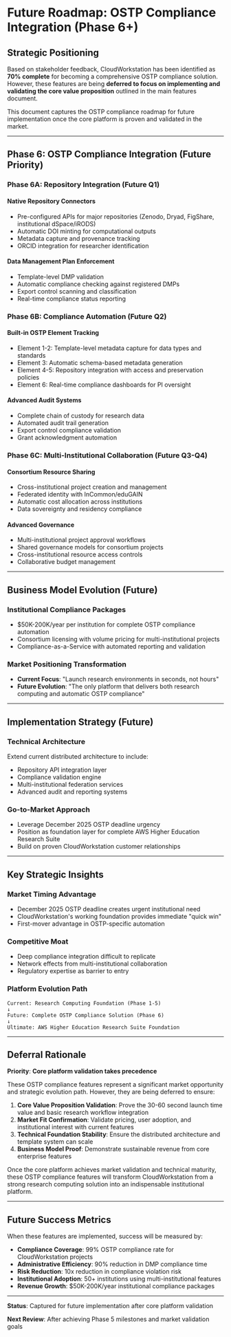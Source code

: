 # Future Roadmap: OSTP Compliance Integration (Phase 6+)

## Strategic Positioning

Based on stakeholder feedback, CloudWorkstation has been identified as **70% complete** for becoming a comprehensive OSTP compliance solution. However, these features are being **deferred to focus on implementing and validating the core value proposition** outlined in the main features document.

This document captures the OSTP compliance roadmap for future implementation once the core platform is proven and validated in the market.

---

## Phase 6: OSTP Compliance Integration (Future Priority)

### **Phase 6A: Repository Integration (Future Q1)**

#### **Native Repository Connectors**
- Pre-configured APIs for major repositories (Zenodo, Dryad, FigShare, institutional dSpace/iRODS)
- Automatic DOI minting for computational outputs
- Metadata capture and provenance tracking
- ORCID integration for researcher identification

#### **Data Management Plan Enforcement**
- Template-level DMP validation
- Automatic compliance checking against registered DMPs
- Export control scanning and classification
- Real-time compliance status reporting

### **Phase 6B: Compliance Automation (Future Q2)**

#### **Built-in OSTP Element Tracking**
- Element 1-2: Template-level metadata capture for data types and standards
- Element 3: Automatic schema-based metadata generation
- Element 4-5: Repository integration with access and preservation policies
- Element 6: Real-time compliance dashboards for PI oversight

#### **Advanced Audit Systems**
- Complete chain of custody for research data
- Automated audit trail generation
- Export control compliance validation
- Grant acknowledgment automation

### **Phase 6C: Multi-Institutional Collaboration (Future Q3-Q4)**

#### **Consortium Resource Sharing**
- Cross-institutional project creation and management
- Federated identity with InCommon/eduGAIN
- Automatic cost allocation across institutions
- Data sovereignty and residency compliance

#### **Advanced Governance**
- Multi-institutional project approval workflows
- Shared governance models for consortium projects
- Cross-institutional resource access controls
- Collaborative budget management

---

## Business Model Evolution (Future)

### **Institutional Compliance Packages**
- $50K-200K/year per institution for complete OSTP compliance automation
- Consortium licensing with volume pricing for multi-institutional projects
- Compliance-as-a-Service with automated reporting and validation

### **Market Positioning Transformation**
- **Current Focus**: "Launch research environments in seconds, not hours"
- **Future Evolution**: "The only platform that delivers both research computing and automatic OSTP compliance"

---

## Implementation Strategy (Future)

### **Technical Architecture**
Extend current distributed architecture to include:
- Repository API integration layer
- Compliance validation engine
- Multi-institutional federation services
- Advanced audit and reporting systems

### **Go-to-Market Approach**
- Leverage December 2025 OSTP deadline urgency
- Position as foundation layer for complete AWS Higher Education Research Suite
- Build on proven CloudWorkstation customer relationships

---

## Key Strategic Insights

### **Market Timing Advantage**
- December 2025 OSTP deadline creates urgent institutional need
- CloudWorkstation's working foundation provides immediate "quick win"
- First-mover advantage in OSTP-specific automation

### **Competitive Moat**
- Deep compliance integration difficult to replicate
- Network effects from multi-institutional collaboration
- Regulatory expertise as barrier to entry

### **Platform Evolution Path**
```
Current: Research Computing Foundation (Phase 1-5)
↓
Future: Complete OSTP Compliance Solution (Phase 6)
↓
Ultimate: AWS Higher Education Research Suite Foundation
```

---

## Deferral Rationale

**Priority**: **Core platform validation takes precedence**

These OSTP compliance features represent a significant market opportunity and strategic evolution path. However, they are being deferred to ensure:

1. **Core Value Proposition Validation**: Prove the 30-60 second launch time value and basic research workflow integration
2. **Market Fit Confirmation**: Validate pricing, user adoption, and institutional interest with current features
3. **Technical Foundation Stability**: Ensure the distributed architecture and template system can scale
4. **Business Model Proof**: Demonstrate sustainable revenue from core enterprise features

Once the core platform achieves market validation and technical maturity, these OSTP compliance features will transform CloudWorkstation from a strong research computing solution into an indispensable institutional platform.

---

## Future Success Metrics

When these features are implemented, success will be measured by:

- **Compliance Coverage**: 99% OSTP compliance rate for CloudWorkstation projects
- **Administrative Efficiency**: 90% reduction in DMP compliance time
- **Risk Reduction**: 10x reduction in compliance violation risk
- **Institutional Adoption**: 50+ institutions using multi-institutional features
- **Revenue Growth**: $50K-200K/year institutional compliance packages

---

**Status**: Captured for future implementation after core platform validation

**Next Review**: After achieving Phase 5 milestones and market validation goals